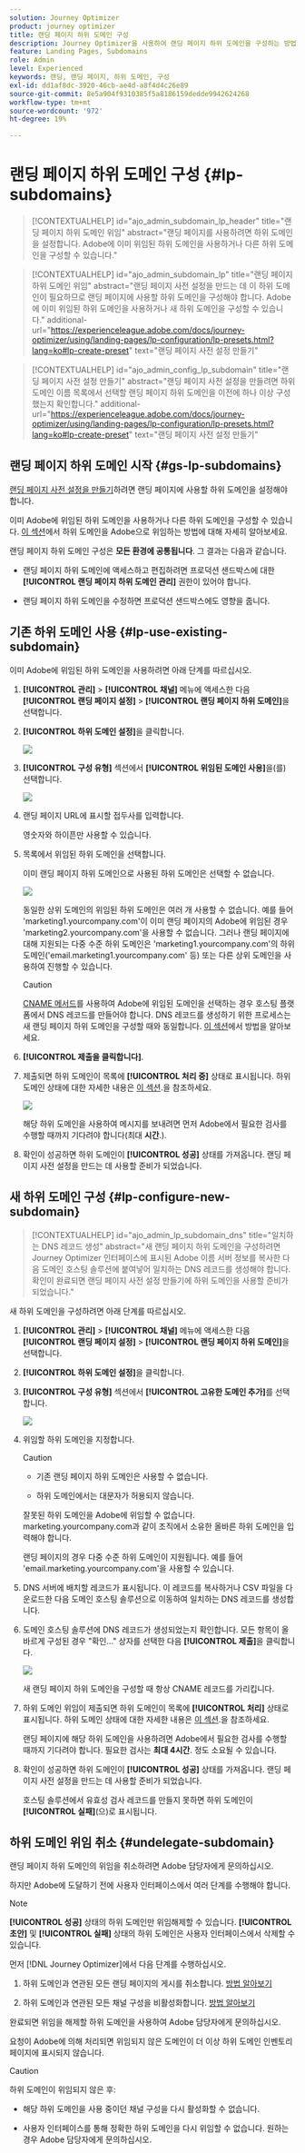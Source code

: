 ```yaml
---
solution: Journey Optimizer
product: journey optimizer
title: 랜딩 페이지 하위 도메인 구성
description: Journey Optimizer을 사용하여 랜딩 페이지 하위 도메인을 구성하는 방법 알아보기
feature: Landing Pages, Subdomains
role: Admin
level: Experienced
keywords: 랜딩, 랜딩 페이지, 하위 도메인, 구성
exl-id: dd1af8dc-3920-46cb-ae4d-a8f4d4c26e89
source-git-commit: 8e5a904f9310385f5a8186159dedde9942624268
workflow-type: tm+mt
source-wordcount: '972'
ht-degree: 19%

---
```


# 랜딩 페이지 하위 도메인 구성 {#lp-subdomains}

>[!CONTEXTUALHELP]
>id="ajo_admin_subdomain_lp_header"
>title="랜딩 페이지 하위 도메인 위임"
>abstract="랜딩 페이지를 사용하려면 하위 도메인을 설정합니다. Adobe에 이미 위임된 하위 도메인을 사용하거나 다른 하위 도메인을 구성할 수 있습니다."

>[!CONTEXTUALHELP]
>id="ajo_admin_subdomain_lp"
>title="랜딩 페이지 하위 도메인 위임"
>abstract="랜딩 페이지 사전 설정을 만드는 데 이 하위 도메인이 필요하므로 랜딩 페이지에 사용할 하위 도메인을 구성해야 합니다. Adobe에 이미 위임된 하위 도메인을 사용하거나 새 하위 도메인을 구성할 수 있습니다."
>additional-url="https://experienceleague.adobe.com/docs/journey-optimizer/using/landing-pages/lp-configuration/lp-presets.html?lang=ko#lp-create-preset" text="랜딩 페이지 사전 설정 만들기"

>[!CONTEXTUALHELP]
>id="ajo_admin_config_lp_subdomain"
>title="랜딩 페이지 사전 설정 만들기"
>abstract="랜딩 페이지 사전 설정을 만들려면 하위 도메인 이름 목록에서 선택할 랜딩 페이지 하위 도메인을 이전에 하나 이상 구성했는지 확인합니다."
>additional-url="https://experienceleague.adobe.com/docs/journey-optimizer/using/landing-pages/lp-configuration/lp-presets.html?lang=ko#lp-create-preset" text="랜딩 페이지 사전 설정 만들기"

## 랜딩 페이지 하위 도메인 시작 {#gs-lp-subdomains}

[랜딩 페이지 사전 설정을 만들기](lp-presets.md)하려면 랜딩 페이지에 사용할 하위 도메인을 설정해야 합니다.

이미 Adobe에 위임된 하위 도메인을 사용하거나 다른 하위 도메인을 구성할 수 있습니다. [이 섹션](../configuration/delegate-subdomain.md)에서 하위 도메인을 Adobe으로 위임하는 방법에 대해 자세히 알아보세요.

랜딩 페이지 하위 도메인 구성은 **모든 환경에 공통됩니다**. 그 결과는 다음과 같습니다.

* 랜딩 페이지 하위 도메인에 액세스하고 편집하려면 프로덕션 샌드박스에 대한 **[!UICONTROL 랜딩 페이지 하위 도메인 관리]** 권한이 있어야 합니다.

* 랜딩 페이지 하위 도메인을 수정하면 프로덕션 샌드박스에도 영향을 줍니다.

## 기존 하위 도메인 사용 {#lp-use-existing-subdomain}

이미 Adobe에 위임된 하위 도메인을 사용하려면 아래 단계를 따르십시오.

1. **[!UICONTROL 관리]** > **[!UICONTROL 채널]** 메뉴에 액세스한 다음 **[!UICONTROL 랜딩 페이지 설정]** > **[!UICONTROL 랜딩 페이지 하위 도메인]**&#x200B;을 선택합니다.

1. **[!UICONTROL 하위 도메인 설정]**&#x200B;을 클릭합니다.

   ![](assets/lp_set-up-subdomain.png)

1. **[!UICONTROL 구성 유형]** 섹션에서 **[!UICONTROL 위임된 도메인 사용]**&#x200B;을(를) 선택합니다.

   ![](assets/lp_use-delegated-subdomain.png)

1. 랜딩 페이지 URL에 표시할 접두사를 입력합니다.

   영숫자와 하이픈만 사용할 수 있습니다.

1. 목록에서 위임된 하위 도메인을 선택합니다.

   이미 랜딩 페이지 하위 도메인으로 사용된 하위 도메인은 선택할 수 없습니다.

   <!--Capital letters are not allowed in subdomains. TBC by PM-->

   ![](assets/lp_prefix-and-subdomain.png)

   동일한 상위 도메인의 위임된 하위 도메인은 여러 개 사용할 수 없습니다. 예를 들어 &#39;marketing1.yourcompany.com&#39;이 이미 랜딩 페이지의 Adobe에 위임된 경우 &#39;marketing2.yourcompany.com&#39;을 사용할 수 없습니다. 그러나 랜딩 페이지에 대해 지원되는 다중 수준 하위 도메인은 &#39;marketing1.yourcompany.com&#39;의 하위 도메인(&#39;email.marketing1.yourcompany.com&#39; 등) 또는 다른 상위 도메인을 사용하여 진행할 수 있습니다.

   >[!CAUTION]
   >
   >[CNAME 메서드](../configuration/delegate-subdomain.md#cname-subdomain-delegation)를 사용하여 Adobe에 위임된 도메인을 선택하는 경우 호스팅 플랫폼에서 DNS 레코드를 만들어야 합니다. DNS 레코드를 생성하기 위한 프로세스는 새 랜딩 페이지 하위 도메인을 구성할 때와 동일합니다. [이 섹션](#lp-configure-new-subdomain)에서 방법을 알아보세요.

1. **[!UICONTROL 제출을 클릭합니다]**.

1. 제출되면 하위 도메인이 목록에 **[!UICONTROL 처리 중]** 상태로 표시됩니다. 하위 도메인 상태에 대한 자세한 내용은 [이 섹션](../configuration/about-subdomain-delegation.md#access-delegated-subdomains).<!--Same statuses?-->을 참조하세요.

   ![](assets/lp_subdomain-processing.png)

   해당 하위 도메인을 사용하여 메시지를 보내려면 먼저 Adobe에서 필요한 검사를 수행할 때까지 기다려야 합니다(최대 **시간**.<!--Learn more in [this section](delegate-subdomain.md#subdomain-validation).-->).

1. 확인이 성공하면 하위 도메인이 **[!UICONTROL 성공]** 상태를 가져옵니다. 랜딩 페이지 사전 설정을 만드는 데 사용할 준비가 되었습니다.

## 새 하위 도메인 구성 {#lp-configure-new-subdomain}

>[!CONTEXTUALHELP]
>id="ajo_admin_lp_subdomain_dns"
>title="일치하는 DNS 레코드 생성"
>abstract="새 랜딩 페이지 하위 도메인을 구성하려면 Journey Optimizer 인터페이스에 표시된 Adobe 이름 서버 정보를 복사한 다음 도메인 호스팅 솔루션에 붙여넣어 일치하는 DNS 레코드를 생성해야 합니다. 확인이 완료되면 랜딩 페이지 사전 설정 만들기에 하위 도메인을 사용할 준비가 되었습니다."

새 하위 도메인을 구성하려면 아래 단계를 따르십시오.

1. **[!UICONTROL 관리]** > **[!UICONTROL 채널]** 메뉴에 액세스한 다음 **[!UICONTROL 랜딩 페이지 설정]** > **[!UICONTROL 랜딩 페이지 하위 도메인]**&#x200B;을 선택합니다.

1. **[!UICONTROL 하위 도메인 설정]**&#x200B;을 클릭합니다.

1. **[!UICONTROL 구성 유형]** 섹션에서 **[!UICONTROL 고유한 도메인 추가]**&#x200B;를 선택합니다.

   ![](assets/lp_add-your-own-subdomain.png)

1. 위임할 하위 도메인을 지정합니다.

   >[!CAUTION]
   >
   >* 기존 랜딩 페이지 하위 도메인은 사용할 수 없습니다.
   >
   >* 하위 도메인에서는 대문자가 허용되지 않습니다.

   잘못된 하위 도메인을 Adobe에 위임할 수 없습니다. marketing.yourcompany.com과 같이 조직에서 소유한 올바른 하위 도메인을 입력해야 합니다.

   랜딩 페이지의 경우 다중 수준 하위 도메인이 지원됩니다. 예를 들어 &#39;email.marketing.yourcompany.com&#39;을 사용할 수 있습니다.

1. DNS 서버에 배치할 레코드가 표시됩니다. 이 레코드를 복사하거나 CSV 파일을 다운로드한 다음 도메인 호스팅 솔루션으로 이동하여 일치하는 DNS 레코드를 생성합니다.

1. 도메인 호스팅 솔루션에 DNS 레코드가 생성되었는지 확인합니다. 모든 항목이 올바르게 구성된 경우 &quot;확인...&quot; 상자를 선택한 다음 **[!UICONTROL 제출]**&#x200B;을 클릭합니다.

   ![](assets/lp_add-your-own-subdomain-confirm.png)

   새 랜딩 페이지 하위 도메인을 구성할 때 항상 CNAME 레코드를 가리킵니다.

1. 하위 도메인 위임이 제출되면 하위 도메인이 목록에 **[!UICONTROL 처리]** 상태로 표시됩니다. 하위 도메인 상태에 대한 자세한 내용은 [이 섹션](../configuration/about-subdomain-delegation.md#access-delegated-subdomains).<!--Same statuses?-->을 참조하세요.

   랜딩 페이지에 해당 하위 도메인을 사용하려면 Adobe에서 필요한 검사를 수행할 때까지 기다려야 합니다. 필요한 검사는 **최대 4시간**.<!--Learn more in [this section](#subdomain-validation).--> 정도 소요될 수 있습니다.

1. 확인이 성공하면 하위 도메인이 **[!UICONTROL 성공]** 상태를 가져옵니다. 랜딩 페이지 사전 설정을 만드는 데 사용할 준비가 되었습니다.

   호스팅 솔루션에서 유효성 검사 레코드를 만들지 못하면 하위 도메인이 **[!UICONTROL 실패]**(으)로 표시됩니다.

## 하위 도메인 위임 취소 {#undelegate-subdomain}

랜딩 페이지 하위 도메인의 위임을 취소하려면 Adobe 담당자에게 문의하십시오.

하지만 Adobe에 도달하기 전에 사용자 인터페이스에서 여러 단계를 수행해야 합니다.

>[!NOTE]
>
>**[!UICONTROL 성공]** 상태의 하위 도메인만 위임해제할 수 있습니다. **[!UICONTROL 초안]** 및 **[!UICONTROL 실패]** 상태의 하위 도메인은 사용자 인터페이스에서 삭제할 수 있습니다.

먼저 [!DNL Journey Optimizer]에서 다음 단계를 수행하십시오.

1. 하위 도메인과 연관된 모든 랜딩 페이지의 게시를 취소합니다. [방법 알아보기](create-lp.md#access-landing-pages)

1. 하위 도메인과 연관된 모든 채널 구성을 비활성화합니다. [방법 알아보기](../configuration/channel-surfaces.md#deactivate-a-surface)

<!--
1. If the landing page subdomain is using an email subdomain that was [already delegated](#lp-use-existing-subdomain) to Adobe, undelegate the email subdomain. [Learn how](../configuration/delegate-subdomain.md#undelegate-subdomain)

1. Stop the active campaigns associated with the subdomains. [Learn how](../campaigns/modify-stop-campaign.md#stop)

1. Stop the active journeys associated with the subdomains. [Learn how](../building-journeys/end-journey.md#stop-journey)
-->

완료되면 위임을 해제할 하위 도메인을 사용하여 Adobe 담당자에게 문의하십시오.

요청이 Adobe에 의해 처리되면 위임되지 않은 도메인이 더 이상 하위 도메인 인벤토리 페이지에 표시되지 않습니다.

>[!CAUTION]
>
>하위 도메인이 위임되지 않은 후:
>
>   * 해당 하위 도메인을 사용 중이던 채널 구성을 다시 활성화할 수 없습니다.
>
>   * 사용자 인터페이스를 통해 정확한 하위 도메인을 다시 위임할 수 없습니다. 원하는 경우 Adobe 담당자에게 문의하십시오.
